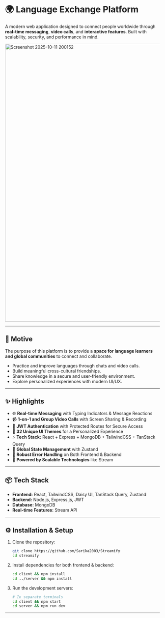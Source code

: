 # 🌍 Language Exchange Platform

A modern web application designed to connect people worldwide through **real-time messaging**, **video calls**, and **interactive features**. Built with scalability, security, and performance in mind.

<img width="1881" height="905" alt="Screenshot 2025-10-11 200152" src="https://github.com/user-attachments/assets/e7a12d8c-dac6-47e8-b3a4-891d9c953fe1" />

---

## 🎯 Motive

The purpose of this platform is to provide a **space for language learners and global communities** to connect and collaborate.

* Practice and improve languages through chats and video calls.
* Build meaningful cross-cultural friendships.
* Share knowledge in a secure and user-friendly environment.
* Explore personalized experiences with modern UI/UX.

---

## ✨ Highlights

* 🌐 **Real-time Messaging** with Typing Indicators & Message Reactions
* 📹 **1-on-1 and Group Video Calls** with Screen Sharing & Recording
* 🔐 **JWT Authentication** with Protected Routes for Secure Access
* 🎨 **32 Unique UI Themes** for a Personalized Experience
* ⚡ **Tech Stack:** React + Express + MongoDB + TailwindCSS + TanStack Query
* 🧠 **Global State Management** with Zustand
* 🚨 **Robust Error Handling** on Both Frontend & Backend
* 🎯 **Powered by Scalable Technologies** like Stream

---

## 📦 Tech Stack

* **Frontend:** React, TailwindCSS, Daisy UI, TanStack Query, Zustand
* **Backend:** Node.js, Express.js, JWT
* **Database:** MongoDB
* **Real-time Features:** Stream API

---

## ⚙️ Installation & Setup

1. Clone the repository:

   ```bash
   git clone https://github.com/Sarika2003/Streamify
   cd streamify
   ```

2. Install dependencies for both frontend & backend:

   ```bash
   cd client && npm install
   cd ../server && npm install
   ```

3. Run the development servers:

   ```bash
   # In separate terminals
   cd client && npm start
   cd server && npm run dev
   ```

---
